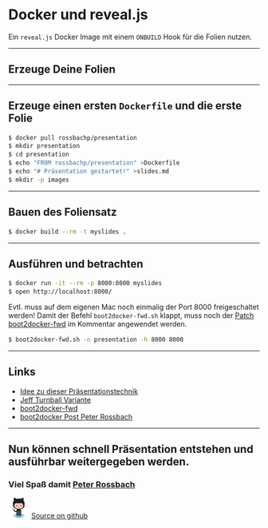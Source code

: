# Docker und reveal.js

Ein `reveal.js` Docker Image mit einem `ONBUILD` Hook für die Folien nutzen.

---

## Erzeuge Deine Folien

---

## Erzeuge einen ersten `Dockerfile` und die erste Folie

```bash
$ docker pull rossbachp/presentation
$ mkdir presentation
$ cd presentation
$ echo "FROM rossbachp/presentation" >Dockerfile
$ echo "# Präsentation gestartet!" >slides.md
$ mkdir -p images
```

---

## Bauen des Foliensatz

```bash
$ docker build --rm -t myslides .
```

---

## Ausführen und betrachten

```bash
$ docker run -it --rm -p 8000:8000 myslides
$ open http://localhost:8000/
```

Evtl. muss auf dem eigenen Mac noch einmalig der Port 8000 freigeschaltet werden! Damit der Befehl `boot2docker-fwd.sh` klappt, muss noch der [Patch boot2docker-fwd](https://gist.github.com/deinspanjer/9215467) im Kommentar angewendet werden.

```bash
$ boot2docker-fwd.sh -n presentation -h 8000 8000
```

---

## Links

  - [Idee zu dieser Präsentationstechnik](http://mindtrove.info/a-reveal.js-docker-base-image-with-onbuild)
  - [Jeff Turnball Variante](http://kartar.net/2014/05/presenting-with-docker/)
  - [boot2docker-fwd](https://gist.github.com/deinspanjer/9215467)
  - [boot2docker Post Peter Rossbach](http://www.infrabricks.de/blog/2014/06/30/docker-mit-boot2docker-starten/)

---

## Nun können schnell Präsentation entstehen und ausführbar weitergegeben werden.

### Viel Spaß damit [Peter Rossbach](mailto:peter.rossbach@bee42.com)

  <img src="images/Octocat.png" alt="Octocat" border="-1" height="42" width="42"> [Source on github](https://github.com/rossbachp/revealjs-presentation)
